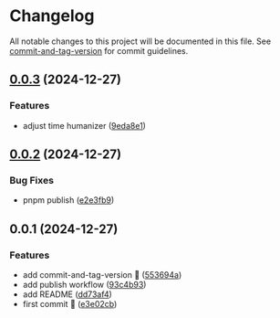 # Changelog

All notable changes to this project will be documented in this file. See [commit-and-tag-version](https://github.com/absolute-version/commit-and-tag-version) for commit guidelines.

## [0.0.3](https://github.com/lordronz/time-humanizer/compare/v0.0.2...v0.0.3) (2024-12-27)


### Features

* adjust time humanizer ([9eda8e1](https://github.com/lordronz/time-humanizer/commit/9eda8e172b2ccddf03c2ab90060a0b82ff5a201c))

## [0.0.2](https://github.com/LordRonz/time-humanizer/compare/v0.0.1...v0.0.2) (2024-12-27)


### Bug Fixes

* pnpm publish ([e2e3fb9](https://github.com/LordRonz/time-humanizer/commit/e2e3fb9eadf8109b700ab5764277aded740cbf60))

## 0.0.1 (2024-12-27)


### Features

* add commit-and-tag-version :rocket: ([553694a](https://github.com/LordRonz/time-humanizer/commit/553694a4a7e20a1d028133771c3acb247df381af))
* add publish workflow ([93c4b93](https://github.com/LordRonz/time-humanizer/commit/93c4b937643757fd010df2f36219a87db67e368d))
* add README ([dd73af4](https://github.com/LordRonz/time-humanizer/commit/dd73af434d30399b77ff20e437b6c96173be72d0))
* first commit :rocket: ([e3e02cb](https://github.com/LordRonz/time-humanizer/commit/e3e02cb7e78158d341f7a6bdbc92c2602974af9f))

